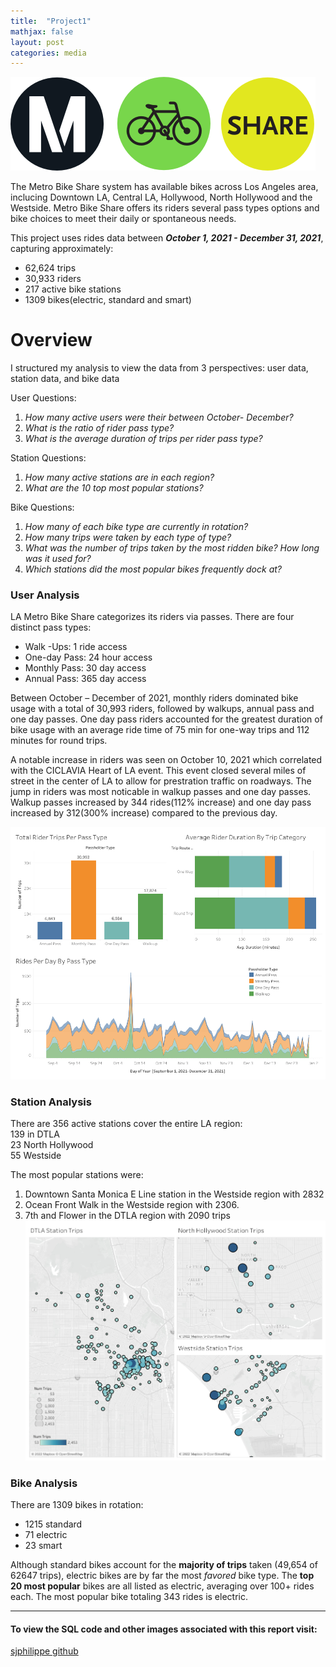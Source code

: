 ```yaml
---
title:  "Project1"
mathjax: false
layout: post
categories: media
---
```

![](/assets/img/logo.png)

The Metro Bike Share system has available bikes across Los Angeles area, inclucing Downtown LA, Central LA, Hollywood, North Hollywood and the Westside. Metro Bike Share offers its riders several pass types options and bike choices to meet their daily or spontaneous needs. 

This project uses rides data between ***October 1, 2021 - December 31, 2021***, capturing approximately:
- 62,624 trips
- 30,933 riders
- 217 active bike stations
- 1309 bikes(electric, standard and smart)

# Overview
I structured my analysis to view the data from 3 perspectives: user data, station data, and bike data

User Questions:
1. *How many active users were their between October- December?*
2. *What is the ratio of rider pass type?*
3. *What is the average duration of trips per rider pass type?*

Station Questions:
1. *How many active stations are in each region?*
2. *What are the 10 top most popular stations?*

Bike Questions:  
1. *How many of each bike type are currently in rotation?*
2. *How many trips were taken by each type of type?*
3. *What was the number of trips taken by the most ridden bike?  How long was it used for?*
4. *Which stations did the most popular bikes frequently dock at?* 

### User Analysis 

LA Metro Bike Share categorizes its riders via passes. There are four distinct pass types: 
- Walk -Ups: 1 ride access
- One-day Pass: 24 hour access
- Monthly Pass: 30 day access
- Annual Pass: 365 day access

Between October – December of 2021, monthly riders dominated bike usage with a total of 30,993 riders, followed by walkups, annual pass and one day passes. One day pass riders accounted for the greatest duration of bike usage with an average ride time of 75 min for one-way trips and 112 minutes for round trips.

A notable increase in riders was seen on October 10, 2021 which correlated with the CICLAVIA Heart of LA event. This event closed several miles of street in the center of LA to allow for prestration traffic on roadways. The jump in riders was most noticable in walkup passes and one day passes. Walkup passes increased by 344 rides(112% increase) and one day pass increased by 312(300% increase) compared to the previous day.

![](/assets/img/RiderDash.jpg)

### Station Analysis 

There are 356 active stations cover the entire LA region: <br/>
139 in DTLA <br/>
23 North Hollywood <br/>
55 Westside <br/>

The most popular stations were: <br/>
1. Downtown Santa Monica E Line station in the Westside region with 2832 
2. Ocean Front Walk in the Westside region with 2306.
3. 7th and Flower in the DTLA region with 2090 trips 
![region map](/assets/img/StationRegion.jpg)

### Bike Analysis 

There are 1309 bikes in rotation: 
- 1215 standard
- 71 electric
- 23 smart

Although standard bikes account for the **majority of trips** taken (49,654 of 62647 trips), electric bikes are by far the most *favored* bike type. The **top 20 most popular** bikes are all listed as electric, averaging over 100+ rides each. The most popular bike totaling 343 rides is electric. 

---

#### To view the SQL code and other images associated with this report visit:
[sjphilippe github](https://github.com/sjphilippe/Project1)


